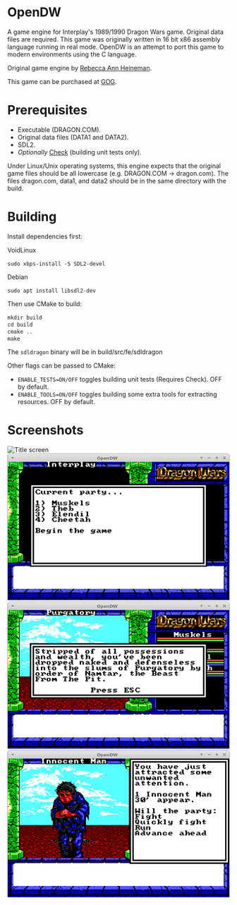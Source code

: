 # OpenDW
A game engine for Interplay's 1989/1990 Dragon Wars game.
Original data files are required.
This game was originally written in 16 bit x86 assembly language running in
real mode. OpenDW is an attempt to port this game to modern environments using
the C language.

Original game engine by [Rebecca Ann Heineman](https://www.burgerbecky.com/).

This game can be purchased at [GOG](https://www.gog.com/game/dragon_wars).

# Prerequisites
- Executable (DRAGON.COM).
- Original data files (DATA1 and DATA2).
- SDL2.
- *Optionally* [Check](https://libcheck.github.io/check/) (building unit tests only).

Under Linux/Unix operating systems, this engine expects that the original game
files should be all lowercase (e.g. DRAGON.COM -> dragon.com). The files
dragon.com, data1, and data2 should be in the same directory with the build.

# Building

Install dependencies first:

VoidLinux

```
sudo xbps-install -S SDL2-devel
```

Debian

```
sudo apt install libsdl2-dev
```

Then use CMake to build:

```
mkdir build
cd build
cmake ..
make
```

The `sdldragon` binary will be in build/src/fe/sdldragon

Other flags can be passed to CMake:

* `ENABLE_TESTS=ON/OFF` toggles building unit tests (Requires Check). OFF by default.
* `ENABLE_TOOLS=ON/OFF` toggles building some extra tools for extracting resources. OFF by default.

# Screenshots

![Title screen](img/dw.png)
![Party](img/choose_party.png)
![Opening](img/opening.png)
![Encounter](img/encounter.png)

